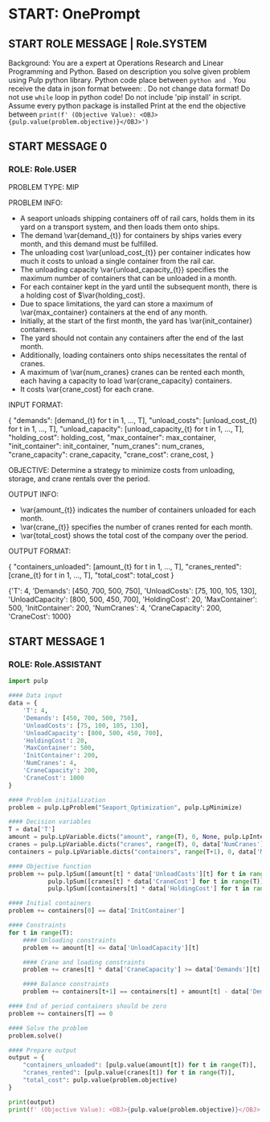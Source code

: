 # START: OnePrompt 
## START ROLE MESSAGE | Role.SYSTEM 
Background: You are a expert at Operations Research and Linear Programming and Python. Based on description you solve given problem using Pulp python library. Python code place between ```python and ```. You receive the data in json format between: <DATA></DATA>. Do not change data format! Do not use `while` loop in python code! Do not include 'pip install' in script. Assume every python package is installed Print at the end the objective between <OBJ></OBJ> `print(f' (Objective Value): <OBJ>{pulp.value(problem.objective)}</OBJ>')`  
## START MESSAGE 0 
### ROLE: Role.USER
<DESCRIPTION>
PROBLEM TYPE: MIP

PROBLEM INFO:

- A seaport unloads shipping containers off of rail cars, holds them in its yard on a transport system, and then loads them onto ships.
- The demand \var{demand_{t}} for containers by ships varies every month, and this demand must be fulfilled.
- The unloading cost \var{unload_cost_{t}} per container indicates how much it costs to unload a single container from the rail car.
- The unloading capacity \var{unload_capacity_{t}} specifies the maximum number of containers that can be unloaded in a month.
- For each container kept in the yard until the subsequent month, there is a holding cost of $\var{holding_cost}.
- Due to space limitations, the yard can store a maximum of \var{max_container} containers at the end of any month.
- Initially, at the start of the first month, the yard has \var{init_container} containers.
- The yard should not contain any containers after the end of the last month.
- Additionally, loading containers onto ships necessitates the rental of cranes.
- A maximum of \var{num_cranes} cranes can be rented each month, each having a capacity to load \var{crane_capacity} containers.
- It costs \var{crane_cost} for each crane.

INPUT FORMAT: 

{
    "demands": [demand_{t} for t in 1, ..., T],
    "unload_costs": [unload_cost_{t} for t in 1, ..., T],
    "unload_capacity": [unload_capacity_{t} for t in 1, ..., T],
    "holding_cost": holding_cost,
    "max_container": max_container,
    "init_container": init_container,
    "num_cranes": num_cranes,
    "crane_capacity": crane_capacity,
    "crane_cost": crane_cost,
}

OBJECTIVE: Determine a strategy to minimize costs from unloading, storage, and crane rentals over the period.

OUTPUT INFO:

- \var{amount_{t}} indicates the number of containers unloaded for each month.
- \var{crane_{t}} specifies the number of cranes rented for each month.
- \var{total_cost} shows the total cost of the company over the period.

OUTPUT FORMAT:

{
    "containers_unloaded": [amount_{t} for t in 1, ..., T],
    "cranes_rented": [crane_{t} for t in 1, ..., T],
    "total_cost": total_cost
}

</DESCRIPTION>
<DATA>
{'T': 4, 'Demands': [450, 700, 500, 750], 'UnloadCosts': [75, 100, 105, 130], 'UnloadCapacity': [800, 500, 450, 700], 'HoldingCost': 20, 'MaxContainer': 500, 'InitContainer': 200, 'NumCranes': 4, 'CraneCapacity': 200, 'CraneCost': 1000}</DATA>


## START MESSAGE 1 
### ROLE: Role.ASSISTANT
```python
import pulp

#### Data input
data = {
    'T': 4,
    'Demands': [450, 700, 500, 750],
    'UnloadCosts': [75, 100, 105, 130],
    'UnloadCapacity': [800, 500, 450, 700],
    'HoldingCost': 20,
    'MaxContainer': 500,
    'InitContainer': 200,
    'NumCranes': 4,
    'CraneCapacity': 200,
    'CraneCost': 1000
}

#### Problem initialization
problem = pulp.LpProblem("Seaport_Optimization", pulp.LpMinimize)

#### Decision variables
T = data['T']
amount = pulp.LpVariable.dicts("amount", range(T), 0, None, pulp.LpInteger)
cranes = pulp.LpVariable.dicts("cranes", range(T), 0, data['NumCranes'], pulp.LpInteger)
containers = pulp.LpVariable.dicts("containers", range(T+1), 0, data['MaxContainer'], pulp.LpInteger)

#### Objective function
problem += pulp.lpSum([amount[t] * data['UnloadCosts'][t] for t in range(T)]) + \
           pulp.lpSum([cranes[t] * data['CraneCost'] for t in range(T)]) + \
           pulp.lpSum([containers[t] * data['HoldingCost'] for t in range(T)])

#### Initial containers
problem += containers[0] == data['InitContainer']

#### Constraints
for t in range(T):
    #### Unloading constraints
    problem += amount[t] <= data['UnloadCapacity'][t]

    #### Crane and loading constraints
    problem += cranes[t] * data['CraneCapacity'] >= data['Demands'][t]

    #### Balance constraints
    problem += containers[t+1] == containers[t] + amount[t] - data['Demands'][t]

#### End of period containers should be zero
problem += containers[T] == 0

#### Solve the problem
problem.solve()

#### Prepare output
output = {
    "containers_unloaded": [pulp.value(amount[t]) for t in range(T)],
    "cranes_rented": [pulp.value(cranes[t]) for t in range(T)],
    "total_cost": pulp.value(problem.objective)
}

print(output)
print(f' (Objective Value): <OBJ>{pulp.value(problem.objective)}</OBJ>')
```

